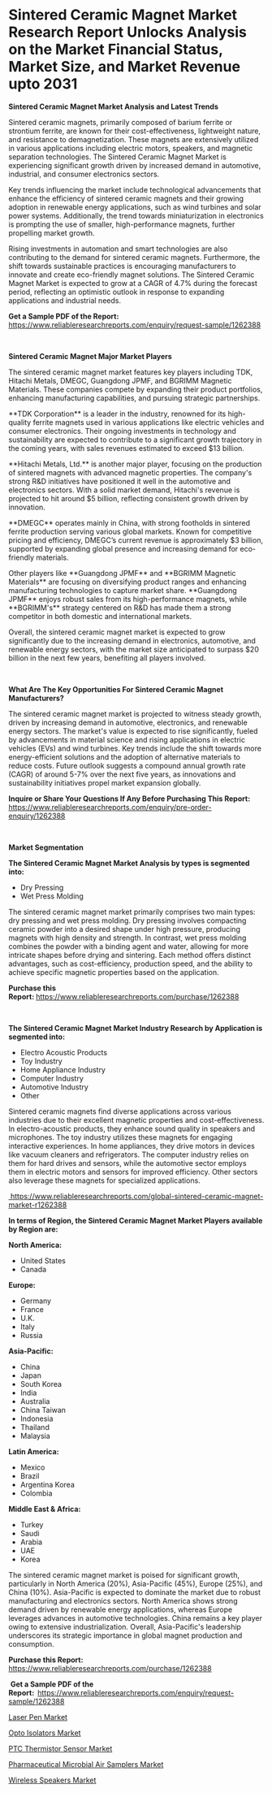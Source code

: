 <p><h1>Sintered Ceramic Magnet Market Research Report Unlocks Analysis on the Market Financial Status, Market Size, and Market Revenue upto 2031</h1></p><p><strong>Sintered Ceramic Magnet Market Analysis and Latest Trends</strong></p>
<p><p>Sintered ceramic magnets, primarily composed of barium ferrite or strontium ferrite, are known for their cost-effectiveness, lightweight nature, and resistance to demagnetization. These magnets are extensively utilized in various applications including electric motors, speakers, and magnetic separation technologies. The Sintered Ceramic Magnet Market is experiencing significant growth driven by increased demand in automotive, industrial, and consumer electronics sectors.</p><p>Key trends influencing the market include technological advancements that enhance the efficiency of sintered ceramic magnets and their growing adoption in renewable energy applications, such as wind turbines and solar power systems. Additionally, the trend towards miniaturization in electronics is prompting the use of smaller, high-performance magnets, further propelling market growth.</p><p>Rising investments in automation and smart technologies are also contributing to the demand for sintered ceramic magnets. Furthermore, the shift towards sustainable practices is encouraging manufacturers to innovate and create eco-friendly magnet solutions. The Sintered Ceramic Magnet Market is expected to grow at a CAGR of 4.7% during the forecast period, reflecting an optimistic outlook in response to expanding applications and industrial needs.</p></p>
<p><strong>Get a Sample PDF of the Report:&nbsp;</strong> <a href="https://www.reliableresearchreports.com/enquiry/request-sample/1262388?utm_campaign=36&utm_medium=2&utm_source=Github&utm_content=ia&utm_term=29092024&utm_id=sintered-ceramic-magnet">https://www.reliableresearchreports.com/enquiry/request-sample/1262388</a></p>
<p>&nbsp;</p>
<p><strong>Sintered Ceramic Magnet Major Market Players</strong></p>
<p><p>The sintered ceramic magnet market features key players including TDK, Hitachi Metals, DMEGC, Guangdong JPMF, and BGRIMM Magnetic Materials. These companies compete by expanding their product portfolios, enhancing manufacturing capabilities, and pursuing strategic partnerships.</p><p>**TDK Corporation** is a leader in the industry, renowned for its high-quality ferrite magnets used in various applications like electric vehicles and consumer electronics. Their ongoing investments in technology and sustainability are expected to contribute to a significant growth trajectory in the coming years, with sales revenues estimated to exceed $13 billion.</p><p>**Hitachi Metals, Ltd.** is another major player, focusing on the production of sintered magnets with advanced magnetic properties. The company's strong R&D initiatives have positioned it well in the automotive and electronics sectors. With a solid market demand, Hitachi's revenue is projected to hit around $5 billion, reflecting consistent growth driven by innovation.</p><p>**DMEGC** operates mainly in China, with strong footholds in sintered ferrite production serving various global markets. Known for competitive pricing and efficiency, DMEGC’s current revenue is approximately $3 billion, supported by expanding global presence and increasing demand for eco-friendly materials.</p><p>Other players like **Guangdong JPMF** and **BGRIMM Magnetic Materials** are focusing on diversifying product ranges and enhancing manufacturing technologies to capture market share. **Guangdong JPMF** enjoys robust sales from its high-performance magnets, while **BGRIMM's** strategy centered on R&D has made them a strong competitor in both domestic and international markets.</p><p>Overall, the sintered ceramic magnet market is expected to grow significantly due to the increasing demand in electronics, automotive, and renewable energy sectors, with the market size anticipated to surpass $20 billion in the next few years, benefiting all players involved.</p></p>
<p>&nbsp;</p>
<p><strong>What Are The Key Opportunities For Sintered Ceramic Magnet Manufacturers?</strong></p>
<p><p>The sintered ceramic magnet market is projected to witness steady growth, driven by increasing demand in automotive, electronics, and renewable energy sectors. The market's value is expected to rise significantly, fueled by advancements in material science and rising applications in electric vehicles (EVs) and wind turbines. Key trends include the shift towards more energy-efficient solutions and the adoption of alternative materials to reduce costs. Future outlook suggests a compound annual growth rate (CAGR) of around 5-7% over the next five years, as innovations and sustainability initiatives propel market expansion globally.</p></p>
<p><strong>Inquire or Share Your Questions If Any Before Purchasing This Report:</strong> <a href="https://www.reliableresearchreports.com/enquiry/pre-order-enquiry/1262388?utm_campaign=36&utm_medium=2&utm_source=Github&utm_content=ia&utm_term=29092024&utm_id=sintered-ceramic-magnet">https://www.reliableresearchreports.com/enquiry/pre-order-enquiry/1262388</a></p>
<p>&nbsp;</p>
<p><strong>Market Segmentation</strong></p>
<p><strong>The Sintered Ceramic Magnet Market Analysis by types is segmented into:</strong></p>
<p><ul><li>Dry Pressing</li><li>Wet Press Molding</li></ul></p>
<p><p>The sintered ceramic magnet market primarily comprises two main types: dry pressing and wet press molding. Dry pressing involves compacting ceramic powder into a desired shape under high pressure, producing magnets with high density and strength. In contrast, wet press molding combines the powder with a binding agent and water, allowing for more intricate shapes before drying and sintering. Each method offers distinct advantages, such as cost-efficiency, production speed, and the ability to achieve specific magnetic properties based on the application.</p></p>
<p><strong>Purchase this Report:&nbsp;</strong><a href="https://www.reliableresearchreports.com/purchase/1262388?utm_campaign=36&utm_medium=2&utm_source=Github&utm_content=ia&utm_term=29092024&utm_id=sintered-ceramic-magnet">https://www.reliableresearchreports.com/purchase/1262388</a></p>
<p>&nbsp;</p>
<p><strong>The Sintered Ceramic Magnet Market Industry Research by Application is segmented into:</strong></p>
<p><ul><li>Electro Acoustic Products</li><li>Toy Industry</li><li>Home Appliance Industry</li><li>Computer Industry</li><li>Automotive Industry</li><li>Other</li></ul></p>
<p><p>Sintered ceramic magnets find diverse applications across various industries due to their excellent magnetic properties and cost-effectiveness. In electro-acoustic products, they enhance sound quality in speakers and microphones. The toy industry utilizes these magnets for engaging interactive experiences. In home appliances, they drive motors in devices like vacuum cleaners and refrigerators. The computer industry relies on them for hard drives and sensors, while the automotive sector employs them in electric motors and sensors for improved efficiency. Other sectors also leverage these magnets for specialized applications.</p></p>
<p><a href="https://www.reliableresearchreports.com/global-sintered-ceramic-magnet-market-r1262388?utm_campaign=36&utm_medium=2&utm_source=Github&utm_content=ia&utm_term=29092024&utm_id=sintered-ceramic-magnet">&nbsp;https://www.reliableresearchreports.com/global-sintered-ceramic-magnet-market-r1262388</a></p>
<p><strong>In terms of Region, the Sintered Ceramic Magnet Market Players available by Region are:</strong></p>
<p>
    <p> <strong> North America: </strong>
        <ul>
            <li>United States</li>
            <li>Canada</li>
        </ul>
        </p> 
    <p> <strong> Europe: </strong>
        <ul>
            <li>Germany</li>
            <li>France</li>
            <li>U.K.</li>
            <li>Italy</li>
            <li>Russia</li>
        </ul>
        </p> 
    <p> <strong> Asia-Pacific: </strong>
        <ul>
            <li>China</li>
            <li>Japan</li>
            <li>South Korea</li>
            <li>India</li>
            <li>Australia</li>
            <li>China Taiwan</li>
            <li>Indonesia</li>
            <li>Thailand</li>
            <li>Malaysia</li>
        </ul>
        </p> 
    <p> <strong> Latin America: </strong>
        <ul>
            <li>Mexico</li>
            <li>Brazil</li>
            <li>Argentina Korea</li>
            <li>Colombia</li>
        </ul>
        </p> 
    <p> <strong> Middle East & Africa: </strong>
        <ul>
            <li>Turkey</li>
            <li>Saudi</li>
            <li>Arabia</li>
            <li>UAE</li>
            <li>Korea</li>
        </ul>
    </p>
    </p>
<p><p>The sintered ceramic magnet market is poised for significant growth, particularly in North America (20%), Asia-Pacific (45%), Europe (25%), and China (10%). Asia-Pacific is expected to dominate the market due to robust manufacturing and electronics sectors. North America shows strong demand driven by renewable energy applications, whereas Europe leverages advances in automotive technologies. China remains a key player owing to extensive industrialization. Overall, Asia-Pacific's leadership underscores its strategic importance in global magnet production and consumption.</p></p>
<p><strong>Purchase this Report: </strong><a href="https://www.reliableresearchreports.com/purchase/1262388?utm_campaign=36&utm_medium=2&utm_source=Github&utm_content=ia&utm_term=29092024&utm_id=sintered-ceramic-magnet">https://www.reliableresearchreports.com/purchase/1262388</a></p>
<p>&nbsp;<strong>Get a Sample PDF of the Report:&nbsp;&nbsp;</strong><a href="https://www.reliableresearchreports.com/enquiry/request-sample/1262388?utm_campaign=36&utm_medium=2&utm_source=Github&utm_content=ia&utm_term=29092024&utm_id=sintered-ceramic-magnet">https://www.reliableresearchreports.com/enquiry/request-sample/1262388</a></p>
<p><strong></strong></p>
<p><p><a href="https://www.linkedin.com/pulse/laser-pen-market-size-share-trends-analysis-report-product-jhtdc?utm_campaign=36&utm_medium=2&utm_source=Github&utm_content=ia&utm_term=29092024&utm_id=sintered-ceramic-magnet">Laser Pen Market</a></p><p><a href="https://issuu.com/reportprime-2/docs/opto-isolators-market-size-2030.ppt_2378163616c867?utm_campaign=36&utm_medium=2&utm_source=Github&utm_content=ia&utm_term=29092024&utm_id=sintered-ceramic-magnet">Opto Isolators Market</a></p><p><a href="https://issuu.com/reportprime-2/docs/ptc-thermistor-sensor-market-size-2_4662e2f089b259?utm_campaign=36&utm_medium=2&utm_source=Github&utm_content=ia&utm_term=29092024&utm_id=sintered-ceramic-magnet">PTC Thermistor Sensor Market</a></p><p><a href="https://github.com/SanjidaKhan901/Market-Research-Report-List-1/blob/main/pharmaceutical-microbial-air-samplers-market.md?utm_campaign=36&utm_medium=2&utm_source=Github&utm_content=ia&utm_term=29092024&utm_id=sintered-ceramic-magnet">Pharmaceutical Microbial Air Samplers Market</a></p><p><a href="https://www.linkedin.com/pulse/wireless-speakers-market-size-growing-cagr-93-report-ajdfc?utm_campaign=36&utm_medium=2&utm_source=Github&utm_content=ia&utm_term=29092024&utm_id=sintered-ceramic-magnet">Wireless Speakers Market</a></p></p>